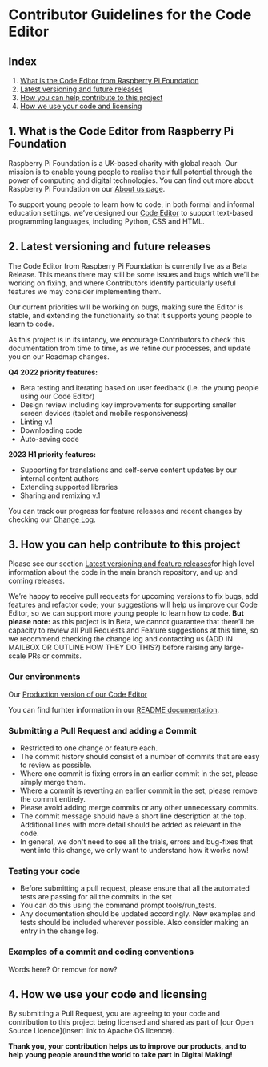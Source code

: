 # Contributor Guidelines for the Code Editor
## Index
1. [What is the Code Editor from Raspberry Pi Foundation](https://github.com/RaspberryPiFoundation/editor-ui/edit/add-oss-documentation/CONTRIBUTING.md?pr=%2FRaspberryPiFoundation%2Feditor-ui%2Fpull%2F207#1-what-is-the-code-editor-from-raspberry-pi-foundation)
2. [Latest versioning and future releases](https://github.com/RaspberryPiFoundation/editor-ui/edit/add-oss-documentation/CONTRIBUTING.md?pr=%2FRaspberryPiFoundation%2Feditor-ui%2Fpull%2F207#2-latest-versioning-and-future-releases)
3. [How you can help contribute to this project](https://github.com/RaspberryPiFoundation/editor-ui/edit/add-oss-documentation/CONTRIBUTING.md?pr=%2FRaspberryPiFoundation%2Feditor-ui%2Fpull%2F207#3-how-you-can-help-contribute-to-this-project)
4. [How we use your code and licensing](https://github.com/RaspberryPiFoundation/editor-ui/edit/add-oss-documentation/CONTRIBUTING.md?pr=%2FRaspberryPiFoundation%2Feditor-ui%2Fpull%2F207#4-how-we-use-your-code-and-licensing)

## 1. What is the Code Editor from Raspberry Pi Foundation
Raspberry Pi Foundation is a UK-based charity with global reach. Our mission is to enable young people to realise their full potential through the power of computing and digital technologies. You can find out more about Raspberry Pi Foundation on our [About us page](https://www.raspberrypi.org/about/).

To support young people to learn how to code, in both formal and informal education settings, we’ve designed our [Code Editor](https://editor.raspberrypi.org/) to support text-based programming languages, including Python, CSS and HTML.

## 2. Latest versioning and future releases
The Code Editor from Raspberry Pi Foundation is currently live as a Beta Release. This means there may still be some issues and bugs which we’ll be working on fixing, and where Contributors identify particularly useful features we may consider implementing them. 

Our current priorities will be working on bugs, making sure the Editor is stable, and extending the functionality so that it supports young people to learn to code.

As this project is in its infancy, we encourage Contributors to check this documentation from time to time, as we refine our processes, and update you on our Roadmap changes.

**Q4 2022 priority features:**
- Beta testing and iterating based on user feedback (i.e. the young people using our Code Editor)
- Design review including key improvements for supporting smaller screen devices (tablet and mobile responsiveness)
- Linting v.1
- Downloading code
- Auto-saving code

**2023 H1 priority features:**
- Supporting for translations and self-serve content updates by our internal content authors
- Extending supported libraries
- Sharing and remixing v.1

You can track our progress for feature releases and recent changes by checking our [Change Log](https://github.com/RaspberryPiFoundation/editor-ui/blob/main/CHANGELOG.md).

## 3. How you can help contribute to this project
Please see our section [Latest versioning and feature releases](https://github.com/RaspberryPiFoundation/editor-ui/edit/add-oss-documentation/CONTRIBUTING.md?pr=%2FRaspberryPiFoundation%2Feditor-ui%2Fpull%2F207#2-latest-versioning-and-future-releases)for high level information about the code in the main branch repository, and up and coming releases.

We’re happy to receive pull requests for upcoming versions to fix bugs, add features and refactor code; your suggestions will help us improve our Code Editor, so we can support more young people to learn how to code. 
**But please note:** as this project is in Beta, we cannot guarantee that there’ll be capacity to review all Pull Requests and Feature suggestions at this time, so we recommend checking the change log and contacting us (ADD IN MAILBOX OR OUTLINE HOW THEY DO THIS?) before raising any large-scale PRs or commits.

### Our environments 
Our [Production version of our Code Editor](https://editor.raspberrypi.org/)

You can find furhter information in our [README documentation](https://github.com/RaspberryPiFoundation/editor-ui#readme).

### Submitting a Pull Request and adding a Commit
- Restricted to one change or feature each.
- The commit history should consist of a number of commits that are easy to review as possible. 
- Where one commit is fixing errors in an earlier commit in the set, please simply merge them.
- Where a commit is reverting an earlier commit in the set, please remove the commit entirely.
- Please avoid adding merge commits or any other unnecessary commits.
- The commit message should have a short line description at the top. Additional lines with more detail should be added as relevant in the code.
- In general, we don't need to see all the trials, errors and bug-fixes that went into this change, we only want to understand how it works now!

### Testing your code
- Before submitting a pull request, please ensure that all the automated tests are passing for all the commits in the set
- You can do this using the command prompt tools/run_tests. 
- Any documentation should be updated accordingly. New examples and tests should be included wherever possible. Also consider making an entry in the change log.

### Examples of a commit and coding conventions
Words here? Or remove for now?

## 4. How we use your code and licensing
By submitting a Pull Request, you are agreeing to your code and contribution to this project being licensed and shared as part of [our Open Source Licence](insert link to Apache OS licence).
 
**Thank you, your contribution helps us to improve our products, and to help young people around the world to take part in Digital Making!**
